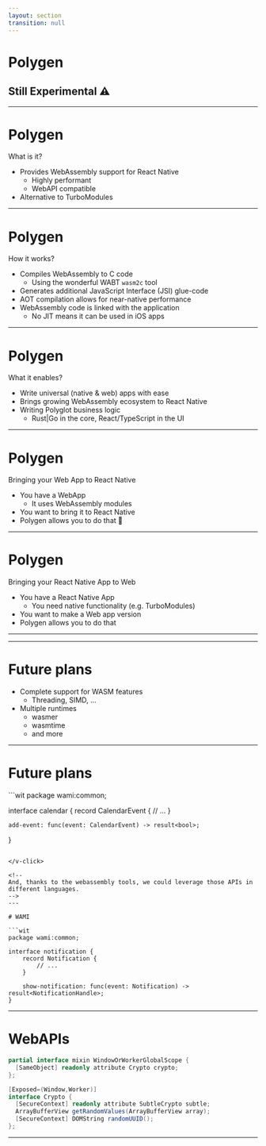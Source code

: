 ```yaml
---
layout: section
transition: null
---
```


# Polygen

<v-click>

## Still Experimental ⚠️

</v-click>

<!--
- Wrapping the WebAssembly Binary Toolkit's `wasm2c` (matches the AOT capabilities of React Native)
- Code generation of a JSI bridge to expose imports and exports
- Compatible with the web API
- Near native performance (because it's C)
  - (Benchmark result?)
- Limitations?
  - Threading
- Examples:
  - Crypto
  - ...
- Future improvements: [Robert]
  - WASI for mobile (WAMI)?
  - Support for WebAssembly Components?
  - What do you think?
-->

<!--
Robert for 10 minutes.

Fresh off the oven, [click] still experimental.
-->

---

# Polygen

What is it?

<v-clicks depth="2">

- Provides WebAssembly support for React Native
  - Highly performant
  - WebAPI compatible
- Alternative to TurboModules

</v-clicks>

<!--
[click] Polygen is our new approach to running WebAssembly in React Native. 
[click] It is a highly performant solution (more on that in a second), that is compatible with the WebAPI. 
[click] It is an alternative to TurboModules.
-->

---

# Polygen

How it works?

<v-clicks depth="2">

- Compiles WebAssembly to C code
  - Using the wonderful WABT `wasm2c` tool 
- Generates additional JavaScript Interface (JSI) glue-code
- AOT compilation allows for near-native performance
- WebAssembly code is linked with the application
  - No JIT means it can be used in iOS apps

</v-clicks>

<!--
[click] It is super-fast, [click] because it compiles WebAssembly to C using the all wonderful `wasm2c` tool, from WebAssembly Binary Toolkit.

[click] To connect it with React Native, the generated code is glued with JSI (JavaScript interface)

[click] Ahead of time compilation allows for near native performance.

[click] The resulting code becomes part of the application, just like a normal native static or shared library.

[click] Also, we decided to use this approach so that it can be deployed in iOS apps, where JIT is not allowed.
-->

---

# Polygen

What it enables?

<v-clicks depth="2">

- Write universal (native & web) apps with ease
- Brings growing WebAssembly ecosystem to React Native
- Writing Polyglot business logic
  - Rust|Go in the core, React/TypeScript in the UI

</v-clicks>

<!--
[click] It is truly universal.

[click] You can easily bring your web app to native, [click] or your native app to the web.

[click] You can use existing WebAssembly libraries in React Native. One of such examples is a crypto library, which is not provided in react native.

[click] Finally, you can extend react native functionality with languages other than C++

[click] Any language that compiles into WASM can be used, obviously.
-->

---

# Polygen

Bringing your Web App to React Native

<v-clicks depth="2">

- You have a WebApp 
  - It uses WebAssembly modules
- You want to bring it to React Native
- Polygen allows you to do that 🚀

</v-clicks>

---

# Polygen

Bringing your React Native App to Web

<v-clicks depth="2">

- You have a React Native App
  - You need native functionality (e.g. TurboModules)
- You want to make a Web app version
- Polygen allows you to do that

</v-clicks>

---

<BenchmarkResults />

---

# Future plans

<v-clicks depth="2">

 - Complete support for WASM features
   - Threading, SIMD, ...
 - Multiple runtimes
   - wasmer
   - wasmtime
   - and more

</v-clicks>

<!--
[click] Bring support for missing or untested WASM features.
[click] Threading, simd and more of them

[click] We'd love to explore adding support for more WASM runtimes,
mostly for Android or desktop platforms, due to JIT limitations on IOS.
-->

---

# Future plans

<v-click>
```wit
package wami:common;

interface calendar {
    record CalendarEvent {
        // ...
    }
    
    add-event: func(event: CalendarEvent) -> result<bool>;
}
```

</v-click>

<!--
And, thanks to the webassembly tools, we could leverage those APIs in different languages.
-->
---

# WAMI

```wit
package wami:common;

interface notification {
    record Notification {
        // ...
    }
    
    show-notification: func(event: Notification) -> result<NotificationHandle>;
}
```

<!--
Or, as an alternative example, consider Notifications API.
-->

---

# WebAPIs

```csharp
partial interface mixin WindowOrWorkerGlobalScope {
  [SameObject] readonly attribute Crypto crypto;
};

[Exposed=(Window,Worker)]
interface Crypto {
  [SecureContext] readonly attribute SubtleCrypto subtle;
  ArrayBufferView getRandomValues(ArrayBufferView array);
  [SecureContext] DOMString randomUUID();
};
```

<!--
The WebAPIs are already defined using IDL called WebIDL.
[click] Here's an example of a snippet of web crypto API.

So imagine writing native apps, in rust, using WebAPIs
without the browser. Wild.
-->

---

# 